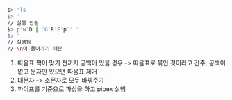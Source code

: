 ```bash
$> 'ls
$> '
// 실행 안됨
$> p"w"D | 'G'R'E'p'' '
$> '
// 실행됨
// \n이 들어가기 때문
```

1. 따옴표 짝이 맞기 전까지 공백이 있을 경우 -> 따옴표로 묶인 것이라고 간주, 공백이 없고 문자만 있으면 따옴표 제거
2. 대문자 -> 소문자로 모두 바꿔주기
3. 파이프를 기준으로 파싱을 하고 pipex 실행
